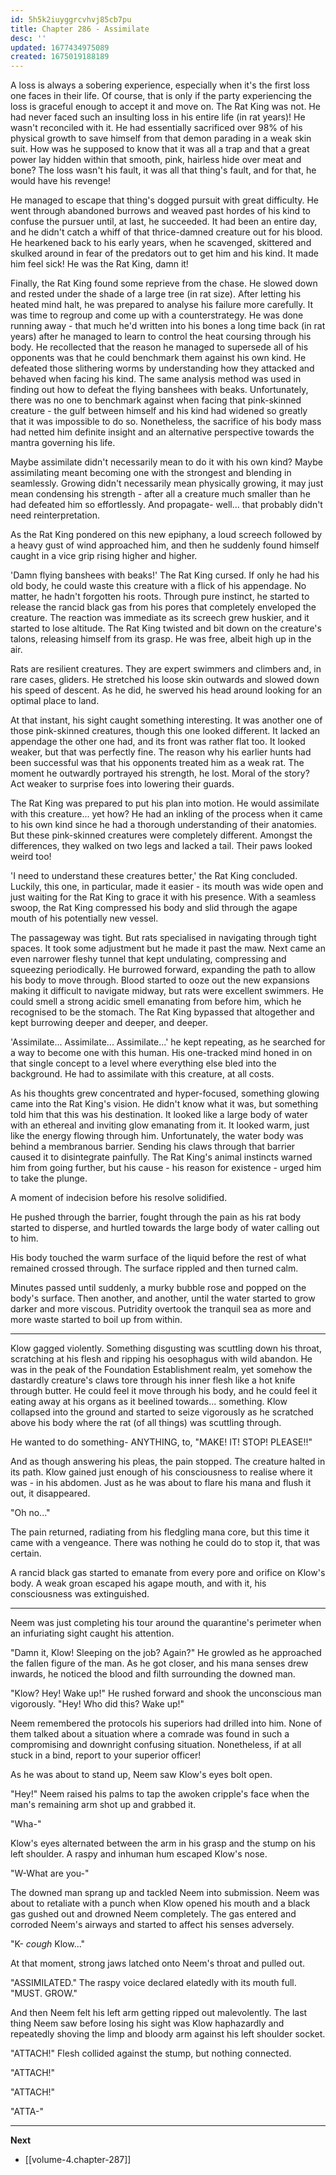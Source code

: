 ```yaml
---
id: 5h5k2iuyggrcvhvj85cb7pu
title: Chapter 286 - Assimilate
desc: ''
updated: 1677434975089
created: 1675019188189
---
```


A loss is always a sobering experience, especially when it's the first loss one faces in their life. Of course, that is only if the party experiencing the loss is graceful enough to accept it and move on. The Rat King was not. He had never faced such an insulting loss in his entire life (in rat years)! He wasn't reconciled with it. He had essentially sacrificed over 98% of his physical growth to save himself from that demon parading in a weak skin suit. How was he supposed to know that it was all a trap and that a great power lay hidden within that smooth, pink, hairless hide over meat and bone? The loss wasn't his fault, it was all that thing's fault, and for that, he would have his revenge!

He managed to escape that thing's dogged pursuit with great difficulty. He went through abandoned burrows and weaved past hordes of his kind to confuse the pursuer until, at last, he succeeded. It had been an entire day, and he didn't catch a whiff of that thrice-damned creature out for his blood. He hearkened back to his early years, when he scavenged, skittered and skulked around in fear of the predators out to get him and his kind. It made him feel sick! He was the Rat King, damn it!

Finally, the Rat King found some reprieve from the chase. He slowed down and rested under the shade of a large tree (in rat size). After letting his heated mind halt, he was prepared to analyse his failure more carefully. It was time to regroup and come up with a counterstrategy. He was done running away - that much he'd written into his bones a long time back (in rat years) after he managed to learn to control the heat coursing through his body. He recollected that the reason he managed to supersede all of his opponents was that he could benchmark them against his own kind. He defeated those slithering worms by understanding how they attacked and behaved when facing his kind. The same analysis method was used in finding out how to defeat the flying banshees with beaks. Unfortunately, there was no one to benchmark against when facing that pink-skinned creature - the gulf between himself and his kind had widened so greatly that it was impossible to do so. Nonetheless, the sacrifice of his body mass had netted him definite insight and an alternative perspective towards the mantra governing his life.

Maybe assimilate didn't necessarily mean to do it with his own kind? Maybe assimilating meant becoming one with the strongest and blending in seamlessly. Growing didn't necessarily mean physically growing, it may just mean condensing his strength - after all a creature much smaller than he had defeated him so effortlessly. And propagate- well... that probably didn't need reinterpretation.

As the Rat King pondered on this new epiphany, a loud screech followed by a heavy gust of wind approached him, and then he suddenly found himself caught in a vice grip rising higher and higher.

'Damn flying banshees with beaks!' The Rat King cursed. If only he had his old body, he could waste this creature with a flick of his appendage. No matter, he hadn't forgotten his roots. Through pure instinct, he started to release the rancid black gas from his pores that completely enveloped the creature. The reaction was immediate as its screech grew huskier, and it started to lose altitude. The Rat King twisted and bit down on the creature's talons, releasing himself from its grasp. He was free, albeit high up in the air.

Rats are resilient creatures. They are expert swimmers and climbers and, in rare cases, gliders. He stretched his loose skin outwards and slowed down his speed of descent. As he did, he swerved his head around looking for an optimal place to land.

At that instant, his sight caught something interesting. It was another one of those pink-skinned creatures, though this one looked different. It lacked an appendage the other one had, and its front was rather flat too. It looked weaker, but that was perfectly fine. The reason why his earlier hunts had been successful was that his opponents treated him as a weak rat. The moment he outwardly portrayed his strength, he lost. Moral of the story? Act weaker to surprise foes into lowering their guards.

The Rat King was prepared to put his plan into motion. He would assimilate with this creature... yet how? He had an inkling of the process when it came to his own kind since he had a thorough understanding of their anatomies. But these pink-skinned creatures were completely different. Amongst the differences, they walked on two legs and lacked a tail. Their paws looked weird too!

'I need to understand these creatures better,' the Rat King concluded. Luckily, this one, in particular, made it easier - its mouth was wide open and just waiting for the Rat King to grace it with his presence. With a seamless swoop, the Rat King compressed his body and slid through the agape mouth of his potentially new vessel.

The passageway was tight. But rats specialised in navigating through tight spaces. It took some adjustment but he made it past the maw. Next came an even narrower fleshy tunnel that kept undulating, compressing and squeezing periodically. He burrowed forward, expanding the path to allow his body to move through. Blood started to ooze out the new expansions making it difficult to navigate midway, but rats were excellent swimmers. He could smell a strong acidic smell emanating from before him, which he recognised to be the stomach. The Rat King bypassed that altogether and kept burrowing deeper and deeper, and deeper.

'Assimilate... Assimilate... Assimilate...' he kept repeating, as he searched for a way to become one with this human. His one-tracked mind honed in on that single concept to a level where everything else bled into the background. He had to assimilate with this creature, at all costs.

As his thoughts grew concentrated and hyper-focused, something glowing came into the Rat King's vision. He didn't know what it was, but something told him that this was his destination. It looked like a large body of water with an ethereal and inviting glow emanating from it. It looked warm, just like the energy flowing through him. Unfortunately, the water body was behind a membranous barrier. Sending his claws through that barrier caused it to disintegrate painfully. The Rat King's animal instincts warned him from going further, but his cause - his reason for existence - urged him to take the plunge.

A moment of indecision before his resolve solidified.

He pushed through the barrier, fought through the pain as his rat body started to disperse, and hurtled towards the large body of water calling out to him.

His body touched the warm surface of the liquid before the rest of what remained crossed through. The surface rippled and then turned calm.

Minutes passed until suddenly, a murky bubble rose and popped on the body's surface. Then another, and another, until the water started to grow darker and more viscous. Putridity overtook the tranquil sea as more and more waste started to boil up from within.

____

Klow gagged violently. Something disgusting was scuttling down his throat, scratching at his flesh and ripping his oesophagus with wild abandon. He was in the peak of the Foundation Establishment realm, yet somehow the dastardly creature's claws tore through his inner flesh like a hot knife through butter. He could feel it move through his body, and he could feel it eating away at his organs as it beelined towards... something. Klow collapsed into the ground and started to seize vigorously as he scratched above his body where the rat (of all things) was scuttling through.

He wanted to do something- ANYTHING, to, "MAKE! IT! STOP! PLEASE!!"

And as though answering his pleas, the pain stopped. The creature halted in its path. Klow gained just enough of his consciousness to realise where it was - in his abdomen. Just as he was about to flare his mana and flush it out, it disappeared.

"Oh no..."

The pain returned, radiating from his fledgling mana core, but this time it came with a vengeance. There was nothing he could do to stop it, that was certain.

A rancid black gas started to emanate from every pore and orifice on Klow's body. A weak groan escaped his agape mouth, and with it, his consciousness was extinguished.

____

Neem was just completing his tour around the quarantine's perimeter when an infuriating sight caught his attention.

"Damn it, Klow! Sleeping on the job? Again?" He growled as he approached the fallen figure of the man. As he got closer, and his mana senses drew inwards, he noticed the blood and filth surrounding the downed man.

"Klow? Hey! Wake up!" He rushed forward and shook the unconscious man vigorously. "Hey! Who did this? Wake up!"

Neem remembered the protocols his superiors had drilled into him. None of them talked about a situation where a comrade was found in such a compromising and downright confusing situation. Nonetheless, if at all stuck in a bind, report to your superior officer!

As he was about to stand up, Neem saw Klow's eyes bolt open.

"Hey!" Neem raised his palms to tap the awoken cripple's face when the man's remaining arm shot up and grabbed it.

"Wha-"

Klow's eyes alternated between the arm in his grasp and the stump on his left shoulder. A raspy and inhuman hum escaped Klow's nose.

"W-What are you-"

The downed man sprang up and tackled Neem into submission. Neem was about to retaliate with a punch when Klow opened his mouth and a black gas gushed out and drowned Neem completely. The gas entered and corroded Neem's airways and started to affect his senses adversely.

"K- *cough* Klow..."

At that moment, strong jaws latched onto Neem's throat and pulled out.

"ASSIMILATED." The raspy voice declared elatedly with its mouth full. "MUST. GROW."

And then Neem felt his left arm getting ripped out malevolently. The last thing Neem saw before losing his sight was Klow haphazardly and repeatedly shoving the limp and bloody arm against his left shoulder socket.

"ATTACH!" Flesh collided against the stump, but nothing connected.

"ATTACH!"

"ATTACH!"

"ATTA-"

____

**Next**
* [[volume-4.chapter-287]]